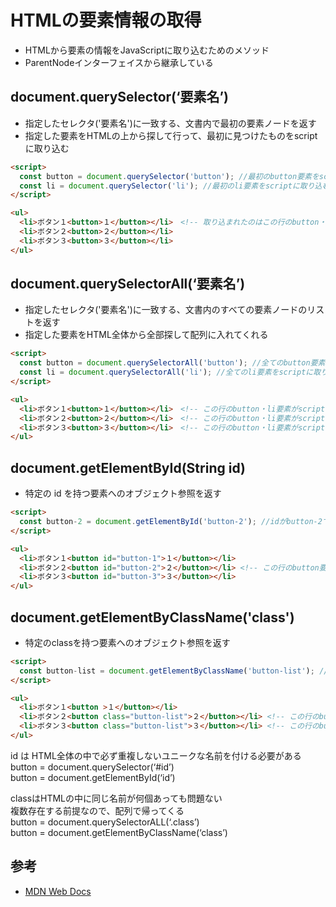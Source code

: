 # HTMLの要素情報の取得
- HTMLから要素の情報をJavaScriptに取り込むためのメソッド
- ParentNodeインターフェイスから継承している

## document.querySelector(‘要素名’)
- 指定したセレクタ('要素名')に一致する、文書内で最初の要素ノードを返す
- 指定した要素をHTMLの上から探して行って、最初に見つけたものをscriptに取り込む

```HTML
<script>
  const button = document.querySelector('button'); //最初のbutton要素をscriptに取り込む
  const li = document.querySelector('li'); //最初のli要素をscriptに取り込む
</script>

<ul>
  <li>ボタン１<button>１</button></li>　<!-- 取り込まれたのはこの行のbutton・li要素だけ-->
  <li>ボタン２<button>２</button></li>
  <li>ボタン３<button>３</button></li>
</ul>  
```

## document.querySelectorAll(‘要素名’)
- 指定したセレクタ('要素名')に一致する、文書内のすべての要素ノードのリストを返す
- 指定した要素をHTML全体から全部探して配列に入れてくれる

```HTML
<script>
  const button = document.querySelectorAll('button'); //全てのbutton要素をscriptに取り込む
  const li = document.querySelectorAll('li'); //全てのli要素をscriptに取り込む
</script>

<ul>
  <li>ボタン１<button>１</button></li>　<!-- この行のbutton・li要素がscriptに取り込まれた-->
  <li>ボタン２<button>２</button></li>　<!-- この行のbutton・li要素がscriptに取り込まれた-->
  <li>ボタン３<button>３</button></li>　<!-- この行のbutton・li要素がscriptに取り込まれた-->
</ul>  
```

## document.getElementById(String id)
- 特定の id を持つ要素へのオブジェクト参照を返す

```HTML
<script>
  const button-2 = document.getElementById('button-2'); //idがbutton-2であるbutton要素が取り込まれた
</script>

<ul>
  <li>ボタン１<button id="button-1">１</button></li>　  
  <li>ボタン２<button id="button-2">２</button></li> <!-- この行のbutton要素がscriptに取り込まれた-->
  <li>ボタン３<button id="button-3">３</button></li>
</ul>  
```

## document.getElementByClassName('class')
- 特定のclassを持つ要素へのオブジェクト参照を返す

```HTML
<script>
  const button-list = document.getElementByClassName('button-list'); //classがbutton-listである要素が取り込まれた
</script>

<ul>
  <li>ボタン１<button >１</button></li>　  
  <li>ボタン２<button class="button-list">２</button></li> <!-- この行のbutton要素がscriptに取り込まれた-->
  <li>ボタン３<button class="button-list">３</button></li> <!-- この行のbutton要素がscriptに取り込まれた-->
</ul>  
```


id は HTML全体の中で必ず重複しないユニークな名前を付ける必要がある
<br>button = document.querySelector(‘#id’)
<br>button = document.getElementById(‘id’)

classはHTMLの中に同じ名前が何個あっても問題ない
<br>複数存在する前提なので、配列で帰ってくる
<br>button = document.querySelectorALL(‘.class’)
<br>button = document.getElementByClassName(‘class’)

## 参考
- [MDN Web Docs](https://developer.mozilla.org/ja/docs/Web/API/Document)

